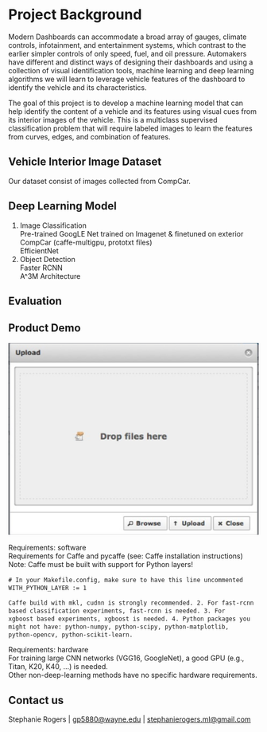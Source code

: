 #  Project Background  

Modern Dashboards can accommodate a broad array of gauges, climate controls, infotainment, and entertainment systems, which contrast to the earlier simpler controls of only speed, fuel, and oil pressure. Automakers have different and distinct ways of designing their dashboards and using a collection of visual identification tools, machine learning and deep learning algorithms we will learn to leverage vehicle features of the dashboard to identify the vehicle and its characteristics. 

The goal of this project is to develop a machine learning model that can help identify the content of a vehicle and its features using visual cues from its interior images of the vehicle. This is a multiclass supervised classification problem that will require labeled images to learn the features from curves, edges, and combination of features.  



##  Vehicle Interior Image Dataset

Our dataset consist of images collected from CompCar.


##  Deep Learning Model
1.  Image Classification  
    Pre-trained GoogLE Net trained on Imagenet & finetuned on exterior CompCar (caffe-multigpu, prototxt files)    
    EfficientNet     
2.  Object Detection  
    Faster RCNN   
    A^3M Architecture    



##  Evaluation  

##  Product Demo    
![Alt text](https://github.com/StephanieRogers-ML/deep-learning_vehicle-dashboard/blob/master/Sample_Data/uploadbox.png)
   


Requirements: software  
    Requirements for Caffe and pycaffe (see: Caffe installation instructions)  
    Note: Caffe must be built with support for Python layers!  

```make
# In your Makefile.config, make sure to have this line uncommented
WITH_PYTHON_LAYER := 1
```
    Caffe build with mkl, cudnn is strongly recommended. 2. For fast-rcnn based classification experiments, fast-rcnn is needed. 3. For     xgboost based experiments, xgboost is needed. 4. Python packages you might not have: python-numpy, python-scipy, python-matplotlib,     python-opencv, python-scikit-learn.

Requirements: hardware  
For training large CNN networks (VGG16, GoogleNet), a good GPU (e.g., Titan, K20, K40, ...) is needed.  
Other non-deep-learning methods have no specific hardware requirements.   

##  Contact us  

Stephanie Rogers | gp5880@wayne.edu  | stephanierogers.ml@gmail.com


